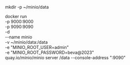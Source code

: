 mkdir -p ~/minio/data

docker run \
 -p 9000:9000 \
 -p 9090:9090 \
 -d \
 --name minio \
 -v ~/minio/data:/data \
 -e "MINIO_ROOT_USER=admin" \
 -e "MINIO_ROOT_PASSWORD=beva@2023" \
 quay.io/minio/minio server /data --console-address ":9090"
